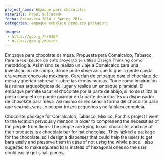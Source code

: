 ```yaml
---
project_name: Empaque para chocolates
materials: Papel Sulfatado
fecha: Primavera 2014 / Spring 2014
categories: empaque embalaje producto packaging

images:
 - https://goo.gl/hr018P
 - https://goo.gl/WucZns
---
```


Empaque para chocolate de mesa. Propuesta para Comalcalco, Tabasco. Para la realización de este proyecto se utilizó Design Thinking como metodología. Así mismo se realizo un viaje a Comalcalco para una investigación de campo, dónde pude observar que lo que la gente quería era vender chocolate mexicano. Carecían de empaque para el chocolate de mesa y querían sobresalir sobre las demás marcas. Tome como inspiración las ruinas arqueológicas del lugar y realice un empaque piramidal. El empaque permite sacar el chocolate por la parte de abajo, si no se utiliza la pieza completa se puede guardar en la parte de arriba. Es un dispensador de chocolate para mesa. Así mismo se rediseño la forma del chocolate para que sea más sencillo ocupar trozos pequeños y no la placa completa.


Chocolate package for Comalcalco, Tabasco, Mexico. For this project I went to the location previously mention in order to comprehend the necessities of the people from there. The people are trying to sell chocolate, and one of their products is a chocolate bar for hot chocolate. They lacked a package for the chocolate, so I design a dispenser that could help the users to get bars easily and preserve them in case of not using the whole piece. I also sugested to make squared bars instead of hexagonal ones so the user could easily get small pieces.
